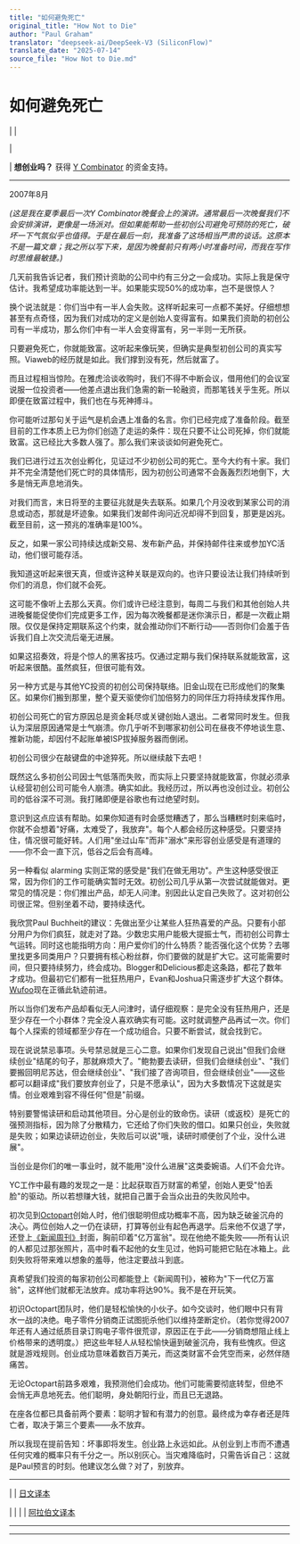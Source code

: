 ```yaml
---
title: "如何避免死亡"
original_title: "How Not to Die"
author: "Paul Graham"
translator: "deepseek-ai/DeepSeek-V3 (SiliconFlow)"
translate_date: "2025-07-14"
source_file: "How Not to Die.md"
---
```


# 如何避免死亡

| | [](index.html)  
  
|   
  
|  **想创业吗？** 获得 [Y Combinator](http://ycombinator.com/apply.html) 的资金支持。    
  
---  
  
2007年8月  
  
 _(这是我在夏季最后一次Y Combinator晚餐会上的演讲。通常最后一次晚餐我们不会安排演讲，更像是一场派对。但如果能帮助一些初创公司避免可预防的死亡，破坏一下气氛似乎也值得。于是在最后一刻，我准备了这场相当严肃的谈话。这原本不是一篇文章；我之所以写下来，是因为晚餐前只有两小时准备时间，而我在写作时思维最敏捷。)_  
  
几天前我告诉记者，我们预计资助的公司中约有三分之一会成功。实际上我是保守估计。我希望成功率能达到一半。如果能实现50%的成功率，岂不是很惊人？  
  
换个说法就是：你们当中有一半人会失败。这样听起来可一点都不美好。仔细想想甚至有点奇怪，因为我们对成功的定义是创始人变得富有。如果我们资助的初创公司有一半成功，那么你们中有一半人会变得富有，另一半则一无所获。  
  
只要避免死亡，你就能致富。这听起来像玩笑，但确实是典型初创公司的真实写照。Viaweb的经历就是如此。我们撑到没有死，然后就富了。  
  
而且过程相当惊险。在雅虎洽谈收购时，我们不得不中断会议，借用他们的会议室说服一位投资者——他差点退出我们急需的新一轮融资，而那笔钱关乎生死。所以即便在致富过程中，我们也在与死神搏斗。  
  
你可能听过那句关于运气是机会遇上准备的名言。你们已经完成了准备阶段。截至目前的工作本质上已为你们创造了走运的条件：现在只要不让公司死掉，你们就能致富。这已经比大多数人强了。那么我们来谈谈如何避免死亡。  
  
我们已进行过五次创业孵化，见证过不少初创公司的死亡。至今大约有十家。我们并不完全清楚他们死亡时的具体情形，因为初创公司通常不会轰轰烈烈地倒下，大多是悄无声息地消失。  
  
对我们而言，末日将至的主要征兆就是失去联系。如果几个月没收到某家公司的消息或动态，那就是坏迹象。如果我们发邮件询问近况却得不到回复，那更是凶兆。截至目前，这一预兆的准确率是100%。  
  
反之，如果一家公司持续达成新交易、发布新产品，并保持邮件往来或参加YC活动，他们很可能存活。  
  
我知道这听起来很天真，但或许这种关联是双向的。也许只要设法让我们持续听到你们的消息，你们就不会死。  
  
这可能不像听上去那么天真。你们或许已经注意到，每周二与我们和其他创始人共进晚餐能促使你们完成更多工作，因为每次晚餐都是迷你演示日，都是一次截止期限。仅仅是保持定期联系这个约束，就会推动你们不断行动——否则你们会羞于告诉我们自上次交流后毫无进展。  
  
如果这招奏效，将是个惊人的黑客技巧。仅通过定期与我们保持联系就能致富，这听起来很酷。虽然疯狂，但很可能有效。  
  
另一种方式是与其他YC投资的初创公司保持联络。旧金山现在已形成他们的聚集区。如果你们搬到那里，整个夏天驱使你们加倍努力的同伴压力将持续发挥作用。  
  
初创公司死亡的官方原因总是资金耗尽或关键创始人退出。二者常同时发生。但我认为深层原因通常是士气崩溃。你几乎听不到哪家初创公司在昼夜不停地谈生意、推新功能，却因付不起账单被ISP拔掉服务器而倒闭。  
  
初创公司很少在敲键盘的中途猝死。所以继续敲下去吧！  
  
既然这么多初创公司因士气低落而失败，而实际上只要坚持就能致富，你就必须承认经营初创公司可能令人崩溃。确实如此。我经历过，所以再也没创过业。初创公司的低谷深不可测。我打赌即便是谷歌也有过绝望时刻。  
  
意识到这点应该有帮助。如果你知道有时会感觉糟透了，那么当糟糕时刻来临时，你就不会想着"好痛，太难受了，我放弃"。每个人都会经历这种感受。只要坚持住，情况很可能好转。人们用"坐过山车"而非"溺水"来形容创业感受是有道理的——你不会一直下沉，低谷之后会有高峰。  
  
另一种看似 alarming 实则正常的感受是"我们在做无用功"。产生这种感受很正常，因为你们的工作可能确实暂时无效。初创公司几乎从第一次尝试就能做对。更常见的情况是：你们推出产品，却无人问津。别因此认定自己失败了。这对初创公司很正常。但别坐着不动，要持续迭代。  
  
我欣赏Paul Buchheit的建议：先做出至少让某些人狂热喜爱的产品。只要有小部分用户为你们疯狂，就走对了路。少数忠实用户能极大提振士气，而初创公司靠士气运转。同时这也能指明方向：用户爱你们的什么特质？能否强化这个优势？去哪里找更多同类用户？只要拥有核心粉丝群，你们要做的就是扩大它。这可能需要时间，但只要持续努力，终会成功。Blogger和Delicious都走这条路，都花了数年才成功。但最初它们都有一批狂热用户，Evan和Joshua只需逐步扩大这个群体。[Wufoo](http://wufoo.com)现在正循此轨迹前进。  
  
所以当你们发布产品却看似无人问津时，请仔细观察：是完全没有狂热用户，还是至少存在一个小群体？完全没人喜欢确实有可能。这时就调整产品再试一次。你们每个人探索的领域都至少存在一个成功组合。只要不断尝试，就会找到它。  
  
现在说说禁忌事项。头号禁忌就是三心二意。如果你们发现自己说出"但我们会继续创业"结尾的句子，那就麻烦大了。"鲍勃要去读研，但我们会继续创业"、"我们要搬回明尼苏达，但会继续创业"、"我们接了咨询项目，但会继续创业"——这些都可以翻译成"我们要放弃创业了，只是不愿承认"，因为大多数情况下这就是实情。创业艰难到容不得任何"但是"前缀。  
  
特别要警惕读研和启动其他项目。分心是创业的致命伤。读研（或返校）是死亡的强预测指标，因为除了分散精力，它还给了你们失败的借口。如果只创业，失败就是失败；如果边读研边创业，失败后可以说"哦，读研时顺便创了个业，没什么进展"。  
  
当创业是你们的唯一事业时，就不能用"没什么进展"这类委婉语。人们不会允许。  
  
YC工作中最有趣的发现之一是：比起获取百万财富的希望，创始人更受"怕丢脸"的驱动。所以若想赚大钱，就把自己置于会当众出丑的失败风险中。  
  
初次见到[Octopart](http://octopart.com)创始人时，他们很聪明但成功概率不高，因为缺乏破釜沉舟的决心。两位创始人之一仍在读研，打算等创业有起色再退学。后来他不仅退了学，还登上[《新闻周刊》](http://docs.octopart.com/newsweek_octopart_small.jpg)封面，胸前印着"亿万富翁"。现在他绝不能失败——所有认识的人都见过那张照片，高中时看不起他的女生见过，他妈可能把它贴在冰箱上。此刻失败将带来难以想象的羞辱，他注定要战斗到底。  
  
真希望我们投资的每家初创公司都能登上《新闻周刊》，被称为"下一代亿万富翁"，这样他们就都无法放弃。成功率将达90%。我不是在开玩笑。  
  
初识Octopart团队时，他们是轻松愉快的小伙子。如今交谈时，他们眼中只有背水一战的决绝。电子零件分销商正试图扼杀他们以维持垄断定价。（若你觉得2007年还有人通过纸质目录订购电子零件很荒谬，原因正在于此——分销商想阻止线上价格带来的透明度。）把这些年轻人从轻松愉快逼到破釜沉舟，我有些愧疚。但这就是游戏规则。创业成功意味着数百万美元，而这类财富不会凭空而来，必然伴随痛苦。  
  
无论Octopart前路多艰难，我预测他们会成功。他们可能需要彻底转型，但绝不会悄无声息地死去。他们聪明，身处朝阳行业，而且已无退路。  
  
在座各位都已具备前两个要素：聪明才智和有潜力的创意。最终成为幸存者还是阵亡者，取决于第三个要素——永不放弃。  
  
所以我现在提前告知：坏事即将发生。创业路上永远如此。从创业到上市而不遭遇任何灾难的概率只有千分之一。所以别灰心。当灾难降临时，只需告诉自己：这就是Paul预言的时刻。他建议怎么做？对了，别放弃。  
  
  
  
  
  
---  
| | [日文译本](http://www.aoky.net/articles/paul_graham/die.htm)  
  
| | | | [阿拉伯文译本](http://academy.hsoub.com/entrepreneurship/general/%D9%83%D9%8A%D9%81-%D8%AA%D9%82%D8%A7%D9%88%D9%85-%D8%A7%D9%84%D8%B4%D9%91%D8%B1%D9%83%D8%A7%D8%AA-%D8%A7%D9%84%D9%86%D9%91%D8%A7%D8%B4%D8%A6%D8%A9-%D8%A7%D9%84%D9%85%D9%88%D8%AA%D8%9Fhow-not-to-die-r62/)

***  
  
---